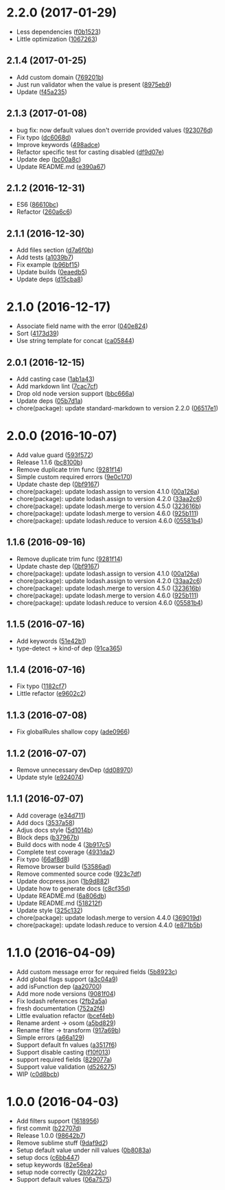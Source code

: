 <a name="2.2.0"></a>
# 2.2.0 (2017-01-29)

* Less dependencies ([f0b1523](https://github.com/kikobeats/osom/commit/f0b1523))
* Little optimization ([1067263](https://github.com/kikobeats/osom/commit/1067263))



<a name="2.1.4"></a>
## 2.1.4 (2017-01-25)

* Add custom domain ([769201b](https://github.com/kikobeats/osom/commit/769201b))
* Just run validator when the value is present ([8975eb9](https://github.com/kikobeats/osom/commit/8975eb9))
* Update ([f45a235](https://github.com/kikobeats/osom/commit/f45a235))



<a name="2.1.3"></a>
## 2.1.3 (2017-01-08)

* bug fix: now default values don't override provided values ([923076d](https://github.com/kikobeats/osom/commit/923076d))
* Fix typo ([dc6068d](https://github.com/kikobeats/osom/commit/dc6068d))
* Improve keywords ([498adce](https://github.com/kikobeats/osom/commit/498adce))
* Refactor specific test for casting disabled ([df9d07e](https://github.com/kikobeats/osom/commit/df9d07e))
* Update dep ([bc00a8c](https://github.com/kikobeats/osom/commit/bc00a8c))
* Update README.md ([e390a67](https://github.com/kikobeats/osom/commit/e390a67))



<a name="2.1.2"></a>
## 2.1.2 (2016-12-31)

* ES6 ([86610bc](https://github.com/kikobeats/osom/commit/86610bc))
* Refactor ([260a6c6](https://github.com/kikobeats/osom/commit/260a6c6))



<a name="2.1.1"></a>
## 2.1.1 (2016-12-30)

* Add files section ([d7a6f0b](https://github.com/kikobeats/osom/commit/d7a6f0b))
* Add tests ([a1039b7](https://github.com/kikobeats/osom/commit/a1039b7))
* Fix example ([b96bf15](https://github.com/kikobeats/osom/commit/b96bf15))
* Update builds ([0eaedb5](https://github.com/kikobeats/osom/commit/0eaedb5))
* Update deps ([d15cba8](https://github.com/kikobeats/osom/commit/d15cba8))



<a name="2.1.0"></a>
# 2.1.0 (2016-12-17)

* Associate field name with the error ([040e824](https://github.com/kikobeats/osom/commit/040e824))
* Sort ([4173d39](https://github.com/kikobeats/osom/commit/4173d39))
* Use string template for concat ([ca05844](https://github.com/kikobeats/osom/commit/ca05844))



<a name="2.0.1"></a>
## 2.0.1 (2016-12-15)

* Add casting case ([1ab1a43](https://github.com/kikobeats/osom/commit/1ab1a43))
* Add markdown lint ([7cac7cf](https://github.com/kikobeats/osom/commit/7cac7cf))
* Drop old node version support ([bbc666a](https://github.com/kikobeats/osom/commit/bbc666a))
* Update deps ([05b7d1a](https://github.com/kikobeats/osom/commit/05b7d1a))
* chore(package): update standard-markdown to version 2.2.0 ([06517e1](https://github.com/kikobeats/osom/commit/06517e1))



<a name="2.0.0"></a>
# 2.0.0 (2016-10-07)

* Add value guard ([593f572](https://github.com/kikobeats/osom/commit/593f572))
* Release 1.1.6 ([bc8100b](https://github.com/kikobeats/osom/commit/bc8100b))
* Remove duplicate trim func ([9281f14](https://github.com/kikobeats/osom/commit/9281f14))
* Simple custom required errors ([9e0c170](https://github.com/kikobeats/osom/commit/9e0c170))
* Update chaste dep ([0bf9167](https://github.com/kikobeats/osom/commit/0bf9167))
* chore(package): update lodash.assign to version 4.1.0 ([00a126a](https://github.com/kikobeats/osom/commit/00a126a))
* chore(package): update lodash.assign to version 4.2.0 ([33aa2c6](https://github.com/kikobeats/osom/commit/33aa2c6))
* chore(package): update lodash.merge to version 4.5.0 ([323616b](https://github.com/kikobeats/osom/commit/323616b))
* chore(package): update lodash.merge to version 4.6.0 ([925b111](https://github.com/kikobeats/osom/commit/925b111))
* chore(package): update lodash.reduce to version 4.6.0 ([05581b4](https://github.com/kikobeats/osom/commit/05581b4))



<a name="1.1.6"></a>
## 1.1.6 (2016-09-16)

* Remove duplicate trim func ([9281f14](https://github.com/kikobeats/osom/commit/9281f14))
* Update chaste dep ([0bf9167](https://github.com/kikobeats/osom/commit/0bf9167))
* chore(package): update lodash.assign to version 4.1.0 ([00a126a](https://github.com/kikobeats/osom/commit/00a126a))
* chore(package): update lodash.assign to version 4.2.0 ([33aa2c6](https://github.com/kikobeats/osom/commit/33aa2c6))
* chore(package): update lodash.merge to version 4.5.0 ([323616b](https://github.com/kikobeats/osom/commit/323616b))
* chore(package): update lodash.merge to version 4.6.0 ([925b111](https://github.com/kikobeats/osom/commit/925b111))
* chore(package): update lodash.reduce to version 4.6.0 ([05581b4](https://github.com/kikobeats/osom/commit/05581b4))



<a name="1.1.5"></a>
## 1.1.5 (2016-07-16)

* Add keywords ([51e42b1](https://github.com/kikobeats/osom/commit/51e42b1))
* type-detect → kind-of dep ([91ca365](https://github.com/kikobeats/osom/commit/91ca365))



<a name="1.1.4"></a>
## 1.1.4 (2016-07-16)

* Fix typo ([1182cf7](https://github.com/kikobeats/osom/commit/1182cf7))
* Little refactor ([e9602c2](https://github.com/kikobeats/osom/commit/e9602c2))



<a name="1.1.3"></a>
## 1.1.3 (2016-07-08)

* Fix globalRules shallow copy ([ade0966](https://github.com/kikobeats/osom/commit/ade0966))



<a name="1.1.2"></a>
## 1.1.2 (2016-07-07)

* Remove unnecessary devDep ([dd08970](https://github.com/kikobeats/osom/commit/dd08970))
* Update style ([e924074](https://github.com/kikobeats/osom/commit/e924074))



<a name="1.1.1"></a>
## 1.1.1 (2016-07-07)

* Add coverage ([e34d711](https://github.com/kikobeats/osom/commit/e34d711))
* Add docs ([3537a58](https://github.com/kikobeats/osom/commit/3537a58))
* Adjus docs style ([5d1014b](https://github.com/kikobeats/osom/commit/5d1014b))
* Block deps ([b37967b](https://github.com/kikobeats/osom/commit/b37967b))
* Build docs with node 4 ([3b917c5](https://github.com/kikobeats/osom/commit/3b917c5))
* Complete test coverage ([4931da2](https://github.com/kikobeats/osom/commit/4931da2))
* Fix typo ([66af8d8](https://github.com/kikobeats/osom/commit/66af8d8))
* Remove browser build ([53586ad](https://github.com/kikobeats/osom/commit/53586ad))
* Remove commented source code ([923c7df](https://github.com/kikobeats/osom/commit/923c7df))
* Update docpress.json ([1b9d882](https://github.com/kikobeats/osom/commit/1b9d882))
* Update how to generate docs ([c8cf35d](https://github.com/kikobeats/osom/commit/c8cf35d))
* Update README.md ([6a806db](https://github.com/kikobeats/osom/commit/6a806db))
* Update README.md ([518212f](https://github.com/kikobeats/osom/commit/518212f))
* Update style ([325c132](https://github.com/kikobeats/osom/commit/325c132))
* chore(package): update lodash.merge to version 4.4.0 ([369019d](https://github.com/kikobeats/osom/commit/369019d))
* chore(package): update lodash.reduce to version 4.4.0 ([e871b5b](https://github.com/kikobeats/osom/commit/e871b5b))



<a name="1.1.0"></a>
# 1.1.0 (2016-04-09)

* Add custom message error for required fields ([5b8923c](https://github.com/kikobeats/osom/commit/5b8923c))
* Add global flags support ([a3c04a9](https://github.com/kikobeats/osom/commit/a3c04a9))
* add isFunction dep ([aa20700](https://github.com/kikobeats/osom/commit/aa20700))
* Add more node versions ([9081f04](https://github.com/kikobeats/osom/commit/9081f04))
* Fix lodash references ([2fb2a5a](https://github.com/kikobeats/osom/commit/2fb2a5a))
* fresh documentation ([752a2f4](https://github.com/kikobeats/osom/commit/752a2f4))
* Little evaluation refactor ([bcef4eb](https://github.com/kikobeats/osom/commit/bcef4eb))
* Rename ardent → osom ([a5bd829](https://github.com/kikobeats/osom/commit/a5bd829))
* Rename filter → transform ([917a69b](https://github.com/kikobeats/osom/commit/917a69b))
* Simple errors ([a66a129](https://github.com/kikobeats/osom/commit/a66a129))
* Support default fn values ([a3517f6](https://github.com/kikobeats/osom/commit/a3517f6))
* Support disable casting ([f10f013](https://github.com/kikobeats/osom/commit/f10f013))
* support required fields ([829077a](https://github.com/kikobeats/osom/commit/829077a))
* Support value validation ([d526275](https://github.com/kikobeats/osom/commit/d526275))
* WIP ([c0d8bcb](https://github.com/kikobeats/osom/commit/c0d8bcb))



<a name="1.0.0"></a>
# 1.0.0 (2016-04-03)

* Add filters support ([1618956](https://github.com/kikobeats/osom/commit/1618956))
* first commit ([b22707d](https://github.com/kikobeats/osom/commit/b22707d))
* Release 1.0.0 ([98642b7](https://github.com/kikobeats/osom/commit/98642b7))
* Remove sublime stuff ([9daf9d2](https://github.com/kikobeats/osom/commit/9daf9d2))
* Setup default value under nill values ([0b8083a](https://github.com/kikobeats/osom/commit/0b8083a))
* setup docs ([c6bb447](https://github.com/kikobeats/osom/commit/c6bb447))
* setup keywords ([82e56ea](https://github.com/kikobeats/osom/commit/82e56ea))
* setup node correctly ([2b9222c](https://github.com/kikobeats/osom/commit/2b9222c))
* Support default values ([06a7575](https://github.com/kikobeats/osom/commit/06a7575))



